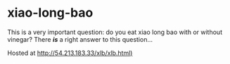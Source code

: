 # xiao-long-bao

This is a very important question: do you eat xiao long bao with or without vinegar? There **_is_** a right answer to this question...

Hosted at [http://54.213.183.33/xlb/xlb.html)](http://54.213.183.33/xlb/xlb.html)
